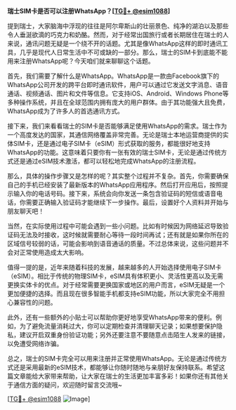 **瑞士SIM卡是否可以注册WhatsApp？[[TG💪+ @esim1088](https://t.me/s/esim1088)]**

提到瑞士，大家脑海中浮现的往往是阿尔卑斯山的壮丽景色、纯净的湖泊以及那些令人垂涎欲滴的巧克力和奶酪。然而，对于经常出国旅行或者长期居住在瑞士的人来说，通讯问题无疑是一个绕不开的话题。尤其是像WhatsApp这样的即时通讯工具，几乎是现代人日常生活中不可或缺的一部分。那么，瑞士的SIM卡到底能不能用来注册WhatsApp呢？今天咱们就来聊聊这个话题。

首先，我们需要了解什么是WhatsApp。WhatsApp是一款由Facebook旗下的WhatsApp公司开发的跨平台即时通讯软件，用户可以通过它发送文字消息、语音通话、视频通话、图片和文件等信息。它支持iOS、Android、Windows Phone等多种操作系统，并且在全球范围内拥有庞大的用户群体。由于其功能强大且免费，WhatsApp成为了许多人的首选通讯方式。

接下来，我们来看看瑞士的SIM卡是否能够满足使用WhatsApp的需求。瑞士作为一个高度发达的国家，其通信网络覆盖非常完善。无论是瑞士本地运营商提供的实体SIM卡，还是通过电子SIM卡（eSIM）形式获取的服务，都能很好地支持WhatsApp的功能。这意味着只要你有一张有效的瑞士SIM卡，无论是通过传统方式还是通过eSIM技术激活，都可以轻松地完成WhatsApp的注册流程。

那么，具体的操作步骤又是怎样的呢？其实整个过程并不复杂。首先，你需要确保自己的手机已经安装了最新版本的WhatsApp应用程序。然后打开应用后，按照提示输入你的电话号码。接下来，系统会向你发送一条包含验证码的短信或语音电话，你需要正确输入验证码才能继续下一步操作。最后，设置好个人资料并开始与朋友聊天吧！

当然，在实际使用过程中可能会遇到一些小问题。比如有时候因为网络延迟导致验证码无法及时接收，这时候就需要耐心等待一段时间再试；还有就是如果你所在的区域信号较弱的话，可能会影响到语音通话的质量。不过总体来说，这些问题并不会对正常使用造成太大影响。

值得一提的是，近年来随着科技的发展，越来越多的人开始选择使用电子SIM卡（eSIM）。相比于传统的物理SIM卡，eSIM具有体积更小、灵活性更高以及无需更换实体卡的优点。对于经常需要更换国家或地区的用户而言，eSIM无疑是一个更加便捷的选择。而且现在很多智能手机都支持eSIM功能，所以大家完全不用担心兼容性的问题。

此外，还有一些额外的小贴士可以帮助你更好地享受WhatsApp带来的便利。例如，为了避免流量消耗过大，你可以定期检查并清理聊天记录；如果想要保护隐私，建议开启双重身份验证功能；另外还要注意不要随意点击陌生人发来的链接，以免遭受网络诈骗。

总之，瑞士的SIM卡完全可以用来注册并正常使用WhatsApp。无论是通过传统方式还是采用最新的eSIM技术，都能够让你随时随地与亲朋好友保持联系。希望这篇文章能给大家带来帮助，让大家在瑞士的生活更加丰富多彩！如果你还有其他关于通信方面的疑问，欢迎随时留言交流哦~

[[TG💪+ @esim1088](https://t.me/s/esim1088) ![Image](https://i.postimg.cc/4NQfJmqS/Snipaste-2025-05-13-00-14-12.png)]